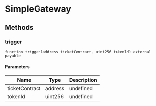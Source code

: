 # SimpleGateway

## Methods

### trigger

```solidity
function trigger(address ticketContract, uint256 tokenId) external payable
```

#### Parameters

| Name           | Type    | Description |
| -------------- | ------- | ----------- |
| ticketContract | address | undefined   |
| tokenId        | uint256 | undefined   |

